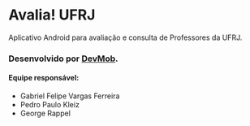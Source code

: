 # Avalia! UFRJ
Aplicativo Android para avaliação e consulta de Professores da UFRJ.

### Desenvolvido por <a href="https://github.com/DevMobUFRJ">DevMob</a>.<br>

#### Equipe responsável:
* Gabriel Felipe Vargas Ferreira
* Pedro Paulo Kleiz
* George Rappel
